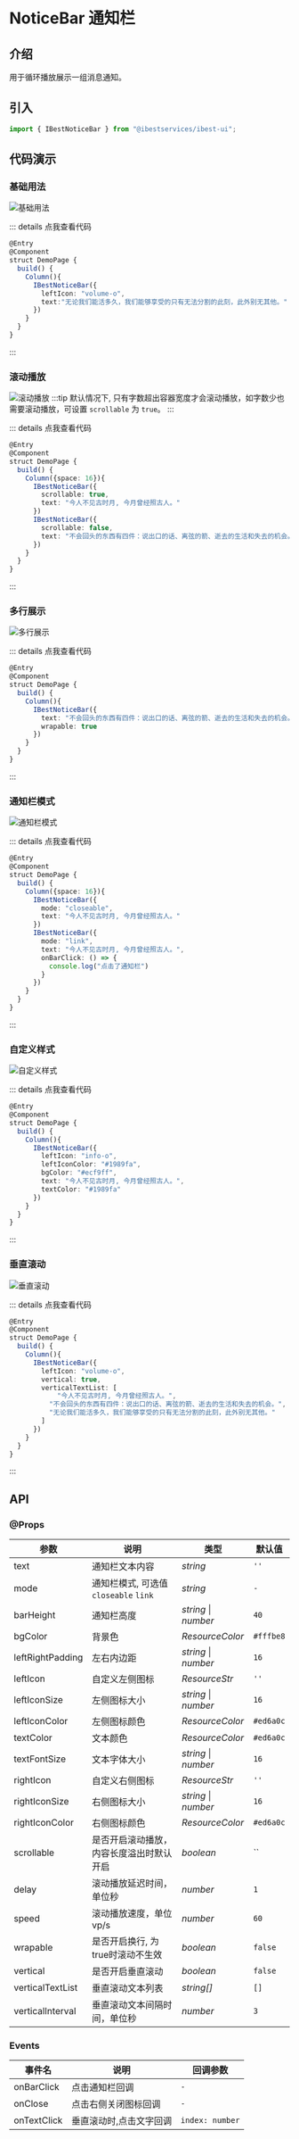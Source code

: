 # NoticeBar 通知栏

## 介绍

用于循环播放展示一组消息通知。
 
## 引入

```ts
import { IBestNoticeBar } from "@ibestservices/ibest-ui";
```

## 代码演示

### 基础用法

![基础用法](./images/base.gif)

::: details 点我查看代码
```ts
@Entry
@Component
struct DemoPage {
  build() {
    Column(){
      IBestNoticeBar({
        leftIcon: "volume-o",
        text:"无论我们能活多久，我们能够享受的只有无法分割的此刻，此外别无其他。"
      })
    }
  }
}
```
:::

### 滚动播放

![滚动播放](./images/scroll.gif)
:::tip
默认情况下, 只有字数超出容器宽度才会滚动播放，如字数少也需要滚动播放，可设置 `scrollable` 为 `true`。
:::

::: details 点我查看代码
```ts
@Entry
@Component
struct DemoPage {
  build() {
    Column({space: 16}){
      IBestNoticeBar({
        scrollable: true,
        text: "今人不见古时月, 今月曾经照古人。"
      })
      IBestNoticeBar({
        scrollable: false,
        text: "不会回头的东西有四件：说出口的话、离弦的箭、逝去的生活和失去的机会。"
      })
    }
  }
}
```
:::

### 多行展示

![多行展示](./images/multi-line.png)

::: details 点我查看代码
```ts
@Entry
@Component
struct DemoPage {
  build() {
    Column(){
      IBestNoticeBar({
        text: "不会回头的东西有四件：说出口的话、离弦的箭、逝去的生活和失去的机会。",
        wrapable: true
      })
    }
  }
}
```
:::

### 通知栏模式

![通知栏模式](./images/mode.png)

::: details 点我查看代码
```ts
@Entry
@Component
struct DemoPage {
  build() {
    Column({space: 16}){
      IBestNoticeBar({
        mode: "closeable",
        text: "今人不见古时月, 今月曾经照古人。"
      })
      IBestNoticeBar({
        mode: "link",
        text: "今人不见古时月, 今月曾经照古人。",
        onBarClick: () => {
          console.log("点击了通知栏")
        }
      })
    }
  }
}
```
:::

### 自定义样式

![自定义样式](./images/custom-style.png)

::: details 点我查看代码
```ts
@Entry
@Component
struct DemoPage {
  build() {
    Column(){
      IBestNoticeBar({
        leftIcon: "info-o",
        leftIconColor: "#1989fa",
        bgColor: "#ecf9ff",
        text: "今人不见古时月, 今月曾经照古人。",
        textColor: "#1989fa"
      })
    }
  }
}
```
:::

### 垂直滚动

![垂直滚动](./images/vertical.gif)

::: details 点我查看代码
```ts
@Entry
@Component
struct DemoPage {
  build() {
    Column(){
      IBestNoticeBar({
        leftIcon: "volume-o",
        vertical: true,
        verticalTextList: [
            "今人不见古时月, 今月曾经照古人。",
          "不会回头的东西有四件：说出口的话、离弦的箭、逝去的生活和失去的机会。",
          "无论我们能活多久，我们能够享受的只有无法分割的此刻，此外别无其他。"
        ]
      })
    }
  }
}
```
:::


## API

### @Props

| 参数         | 说明                                 | 类型      | 默认值     |
| ------------ | ----------------------------------- | --------- | ---------- |
| text         | 通知栏文本内容                         | _string_ | `''` |  
| mode         | 通知栏模式, 可选值 `closeable` `link`  | _string_  | `-` |
| barHeight    | 通知栏高度                            | _string_ \| _number_ | `40` |
| bgColor      | 背景色                                | _ResourceColor_ | `#fffbe8` |
| leftRightPadding| 左右内边距                          | _string_ \| _number_ | `16` |
| leftIcon     | 自定义左侧图标                         | _ResourceStr_ |  `''`  |
| leftIconSize | 左侧图标大小                           | _string_ \| _number_ | `16` |
| leftIconColor| 左侧图标颜色                           | _ResourceColor_ | `#ed6a0c` |
| textColor    | 文本颜色                              | _ResourceColor_ | `#ed6a0c` |
| textFontSize | 文本字体大小                           | _string_ \| _number_ | `16` |
| rightIcon    | 自定义右侧图标                         | _ResourceStr_ |  `''`  |
| rightIconSize | 右侧图标大小                          | _string_ \| _number_ | `16` |
| rightIconColor | 右侧图标颜色                         | _ResourceColor_ | `#ed6a0c` |
| scrollable   | 是否开启滚动播放，内容长度溢出时默认开启    | _boolean_ | `` |
| delay        | 滚动播放延迟时间，单位秒                  | _number_ | `1` |
| speed        | 滚动播放速度，单位 vp/s                  | _number_ | `60` |
| wrapable     | 是否开启换行, 为true时滚动不生效          | _boolean_ | `false` |
| vertical     | 是否开启垂直滚动                         | _boolean_ | `false` |
| verticalTextList | 垂直滚动文本列表                     | _string[]_ | `[]` |
| verticalInterval | 垂直滚动文本间隔时间，单位秒           | _number_ | `3` |

### Events

| 事件名     | 说明                            | 回调参数                         |
| ---------- | ------------------------------| --------------------------------|
| onBarClick | 点击通知栏回调                   | `-` |
| onClose    | 点击右侧关闭图标回调              | `-` |
| onTextClick | 垂直滚动时,点击文字回调          | `index: number` |
